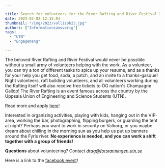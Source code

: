 ```yaml
---

title: Search for volunteers for the River Rafting and River Festival 2023
date: 2023-03-02 12:15:04
thumbnail: "/img/2023/vollisok23.jpg"
authors: ["Informationsansvarig"]
tags: 
  - "UTN"
  - "Engagemang"

---
```

The beloved River Rafting and River Festival would never be possible without a small army of volunteers helping with the work. As a volunteer, you can try a ton of different tasks to spice up your resume, and as a thanks for your help you get food, soda, a patch, and an invite to a thanks-gasque! Night volonteers, raft building volunteers, and all volunteers working during the Rafting itself will also receive free tickets to ÖG nation's Champagne Gallop! The River Rafting is an event famous across the country by the Uppsala Union of Engineering and Science Students (UTN).

Read more and apply [here](https://www.forsranningen.utn.se/volontar)!

Interested in organizing activities, playing with kids, hanging out in the VIP-area, working the bar, photographing, flipping burgers, or guarding the tent at night? Perhaps you want to work in security on Valborg, or you maybe dream about chilling in the morning sun as you help us put up banners around the Fyris river. **No experience is needed, and you can work a shift together with a group of friends!**

**Questions** about volunteering? Contact *drag@forsranningen.utn.se*

Here is a link to the [facebook event](https://www.facebook.com/events/987892738849287/?acontext=%7B%22ref%22%3A%2252%22%2C%22action_history%22%3A%22[%7B%5C%22surface%5C%22%3A%5C%22share_link%5C%22%2C%5C%22mechanism%5C%22%3A%5C%22share_link%5C%22%2C%5C%22extra_data%5C%22%3A%7B%5C%22invite_link_id%5C%22%3A748349073181341%7D%7D]%22%7D)!